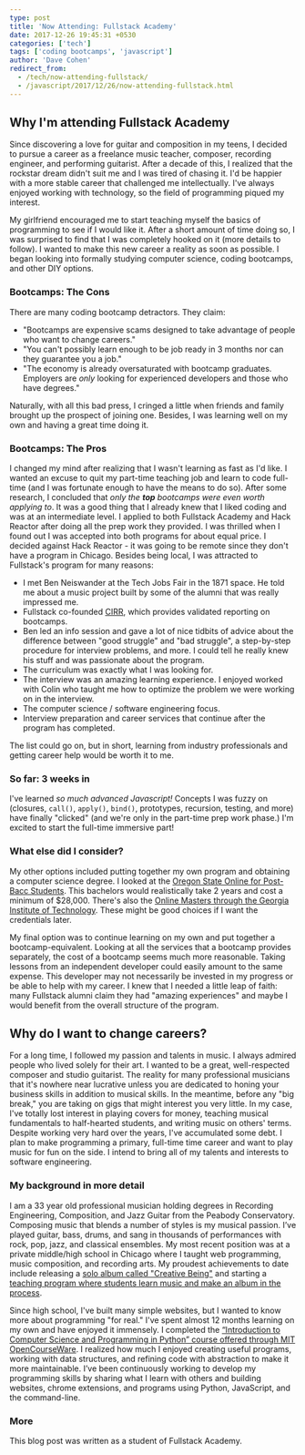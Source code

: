 ```yaml
---
type: post
title: 'Now Attending: Fullstack Academy'
date: 2017-12-26 19:45:31 +0530
categories: ['tech']
tags: ['coding bootcamps', 'javascript']
author: 'Dave Cohen'
redirect_from:
  - /tech/now-attending-fullstack/
  - /javascript/2017/12/26/now-attending-fullstack.html
---
```


## Why I'm attending Fullstack Academy

Since discovering a love for guitar and composition in my teens, I decided to pursue a career as a freelance music teacher, composer, recording engineer, and performing guitarist. After a decade of this, I realized that the rockstar dream didn't suit me and I was tired of chasing it. I'd be happier with a more stable career that challenged me intellectually. I've always enjoyed working with technology, so the field of programming piqued my interest.

My girlfriend encouraged me to start teaching myself the basics of programming to see if I would like it. After a short amount of time doing so, I was surprised to find that I was completely hooked on it (more details to follow). I wanted to make this new career a reality as soon as possible. I began looking into formally studying computer science, coding bootcamps, and other DIY options.

### Bootcamps: The Cons

There are many coding bootcamp detractors. They claim:

- "Bootcamps are expensive scams designed to take advantage of people who want to change careers."
- "You can't possibly learn enough to be job ready in 3 months nor can they guarantee you a job."
- "The economy is already oversaturated with bootcamp graduates. Employers are _only_ looking for experienced developers and those who have degrees."

Naturally, with all this bad press, I cringed a little when friends and family brought up the prospect of joining one. Besides, I was learning well on my own and having a great time doing it.

### Bootcamps: The Pros

I changed my mind after realizing that I wasn't learning as fast as I'd like. I wanted an excuse to quit my part-time teaching job and learn to code full-time (and I was fortunate enough to have the means to do so). After some research, I concluded that _only the **top** bootcamps were even worth applying to_. It was a good thing that I already knew that I liked coding and was at an intermediate level. I applied to both Fullstack Academy and Hack Reactor after doing all the prep work they provided. I was thrilled when I found out I was accepted into both programs for about equal price. I decided against Hack Reactor - it was going to be remote since they don't have a program in Chicago. Besides being local, I was attracted to Fullstack's program for many reasons:

- I met Ben Neiswander at the Tech Jobs Fair in the 1871 space. He told me about a music project built by some of the alumni that was really impressed me.
- Fullstack co-founded [CIRR](https://cirr.org/data), which provides validated reporting on bootcamps.
- Ben led an info session and gave a lot of nice tidbits of advice about the difference between "good struggle" and "bad struggle", a step-by-step procedure for interview problems, and more. I could tell he really knew his stuff and was passionate about the program.
- The curriculum was exactly what I was looking for.
- The interview was an amazing learning experience. I enjoyed worked with Colin who taught me how to optimize the problem we were working on in the interview.
- The computer science / software engineering focus.
- Interview preparation and career services that continue after the program has completed.

The list could go on, but in short, learning from industry professionals and getting career help would be worth it to me.

### So far: 3 weeks in

I've learned _so much advanced Javascript!_ Concepts I was fuzzy on (closures, `call()`, `apply()`, `bind()`, prototypes, recursion, testing, and more) have finally "clicked" (and we're only in the part-time prep work phase.) I'm excited to start the full-time immersive part!

### What else did I consider?

My other options included putting together my own program and obtaining a computer science degree. I looked at the [Oregon State Online for Post-Bacc Students](http://eecs.oregonstate.edu/online-cs-students). This bachelors would realistically take 2 years and cost a minimum of \$28,000. There's also the [Online Masters through the Georgia Institute of Technology](http://www.omscs.gatech.edu/current-courses). These might be good choices if I want the credentials later.

My final option was to continue learning on my own and put together a bootcamp-equivalent. Looking at all the services that a bootcamp provides separately, the cost of a bootcamp seems much more reasonable. Taking lessons from an independent developer could easily amount to the same expense. This developer may not necessarily be invested in my progress or be able to help with my career. I knew that I needed a little leap of faith: many Fullstack alumni claim they had "amazing experiences" and maybe I would benefit from the overall structure of the program.

## Why do I want to change careers?

For a long time, I followed my passion and talents in music. I always admired people who lived solely for their art. I wanted to be a great, well-respected composer and studio guitarist. The reality for many professional musicians that it's nowhere near lucrative unless you are dedicated to honing your business skills in addition to musical skills. In the meantime, before any "big break," you are taking on gigs that might interest you very little. In my case, I've totally lost interest in playing covers for money, teaching musical fundamentals to half-hearted students, and writing music on others' terms. Despite working very hard over the years, I've accumulated some debt. I plan to make programming a primary, full-time time career and want to play music for fun on the side. I intend to bring all of my talents and interests to software engineering.

### My background in more detail

I am a 33 year old professional musician holding degrees in Recording Engineering, Composition, and Jazz Guitar from the Peabody Conservatory. Composing music that blends a number of styles is my musical passion. I’ve played guitar, bass, drums, and sang in thousands of performances with rock, pop, jazz, and classical ensembles. My most recent position was at a private middle/high school in Chicago where I taught web programming, music composition, and recording arts. My proudest achievements to date include releasing a [solo album called "Creative Being"](https://scraggo.bandcamp.com/releases) and starting a [teaching program where students learn music and make an album in the process](http://songmindstudios.com).

Since high school, I've built many simple websites, but I wanted to know more about programming "for real." I've spent almost 12 months learning on my own and have enjoyed it immensely. I completed the [“Introduction to Computer Science and Programming in Python” course offered through MIT OpenCourseWare](https://ocw.mit.edu/courses/electrical-engineering-and-computer-science/6-0001-introduction-to-computer-science-and-programming-in-python-fall-2016/). I realized how much I enjoyed creating useful programs, working with data structures, and refining code with abstraction to make it more maintainable. I’ve been continuously working to develop my programming skills by sharing what I learn with others and building websites, chrome extensions, and programs using Python, JavaScript, and the command-line.

### More

This blog post was written as a student of Fullstack Academy.
